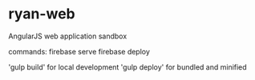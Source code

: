 # ryan-web

AngularJS web application sandbox

commands:
firebase serve
firebase deploy

'gulp build' for local development
'gulp deploy' for bundled and minified

